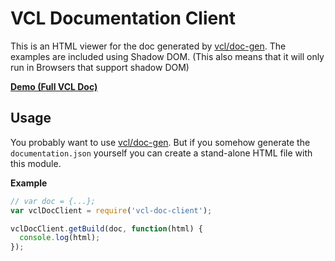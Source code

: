 VCL Documentation Client
========================

This is an HTML viewer for the doc generated by [vcl/doc-gen](https://github.com/vcl/doc-gen). The examples are included using
Shadow DOM. (This also means that it will only run in Browsers that support shadow DOM)

**[Demo (Full VCL Doc)](https://vcl.github.io)**


## Usage

You probably want to use [vcl/doc-gen](https://github.com/vcl/doc-gen). But if
you somehow generate the `documentation.json` yourself you can create a
stand-alone HTML file with this module.

**Example**

```JavaScript
// var doc = {...};
var vclDocClient = require('vcl-doc-client');

vclDocClient.getBuild(doc, function(html) {
  console.log(html);
});

```
